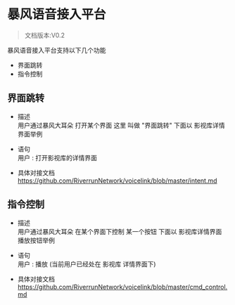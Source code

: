 # 暴风语音接入平台

> 文档版本:V0.2

暴风语音接入平台支持以下几个功能 <br>

- 界面跳转
- 指令控制


## 界面跳转 

- 描述 <br>
用户通过暴风大耳朵 打开某个界面 这里 叫做 "界面跳转" 下面以 影视库详情界面举例

- 语句 <br>
用户 : 打开影视库的详情界面

- 具体对接文档 <br>
https://github.com/RiverrunNetwork/voicelink/blob/master/intent.md <br>

## 指令控制

- 描述 <br>
用户通过暴风大耳朵 在某个界面下控制 某一个按钮 下面以 影视库详情界面 播放按钮举例 <br>

- 语句 <br>
用户 : 播放 (当前用户已经处在 影视库 详情界面下)

- 具体对接文档 <br>
https://github.com/RiverrunNetwork/voicelink/blob/master/cmd_control.md <br>




